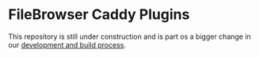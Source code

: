 # FileBrowser Caddy Plugins

This repository is still under construction and is part os a bigger change in our [development and build process](https://github.com/filebrowser/filebrowser/pull/399).
